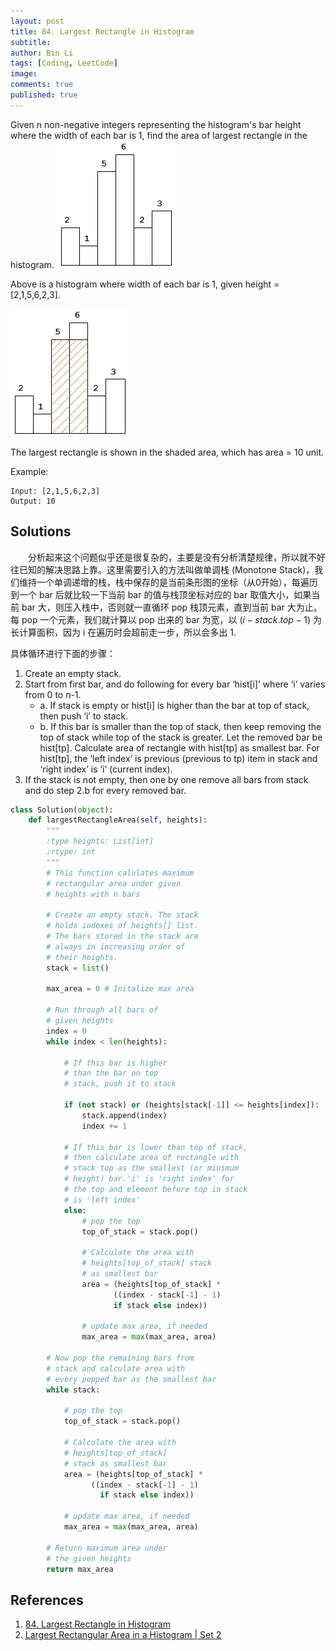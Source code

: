 ```yaml
---
layout: post
title: 84. Largest Rectangle in Histogram
subtitle:
author: Bin Li
tags: [Coding, LeetCode]
image: 
comments: true
published: true
---
```


Given n non-negative integers representing the histogram's bar height where the width of each bar is 1, find the area of largest rectangle in the histogram.
![](/img/media/15546279438256.jpg)

 


Above is a histogram where width of each bar is 1, given height = [2,1,5,6,2,3].


 ![](/img/media/15546279488319.jpg)


The largest rectangle is shown in the shaded area, which has area = 10 unit.

Example:
```
Input: [2,1,5,6,2,3]
Output: 10
```

## Solutions
　　分析起来这个问题似乎还是很复杂的，主要是没有分析清楚规律，所以就不好往已知的解决思路上靠。这里需要引入的方法叫做单调栈 (Monotone Stack)，我们维持一个单调递增的栈，栈中保存的是当前条形图的坐标（从0开始），每遍历到一个 bar 后就比较一下当前 bar 的值与栈顶坐标对应的 bar 取值大小，如果当前 bar 大，则压入栈中，否则就一直循环 pop 栈顶元素，直到当前 bar 大为止。每 pop 一个元素，我们就计算以 pop 出来的 bar 为宽，以 $(i-stack.top-1)$ 为长计算面积，因为 i 在遍历时会超前走一步，所以会多出 1.

具体循环进行下面的步骤：
1. Create an empty stack.
2. Start from first bar, and do following for every bar ‘hist[i]’ where ‘i’ varies from 0 to n-1.
    * a. If stack is empty or hist[i] is higher than the bar at top of stack, then push ‘i’ to stack.
    * b. If this bar is smaller than the top of stack, then keep removing the top of stack while top of the stack is greater. Let the removed bar be hist[tp]. Calculate area of rectangle with hist[tp] as smallest bar. For hist[tp], the ‘left index’ is previous (previous to tp) item in stack and ‘right index’ is ‘i’ (current index).
3. If the stack is not empty, then one by one remove all bars from stack and do step 2.b for every removed bar.

```python
class Solution(object):
    def largestRectangleArea(self, heights):
        """
        :type heights: List[int]
        :rtype: int
        """
        # This function calulates maximum  
        # rectangular area under given  
        # heights with n bars 

        # Create an empty stack. The stack  
        # holds indexes of heights[] list.  
        # The bars stored in the stack are 
        # always in increasing order of  
        # their heights. 
        stack = list() 

        max_area = 0 # Initalize max area 

        # Run through all bars of 
        # given heights 
        index = 0
        while index < len(heights): 
              
            # If this bar is higher  
            # than the bar on top 
            # stack, push it to stack 

            if (not stack) or (heights[stack[-1]] <= heights[index]): 
                stack.append(index) 
                index += 1

            # If this bar is lower than top of stack, 
            # then calculate area of rectangle with  
            # stack top as the smallest (or minimum 
            # height) bar.'i' is 'right index' for  
            # the top and element before top in stack 
            # is 'left index' 
            else: 
                # pop the top 
                top_of_stack = stack.pop() 

                # Calculate the area with  
                # heights[top_of_stack] stack 
                # as smallest bar 
                area = (heights[top_of_stack] * 
                       ((index - stack[-1] - 1)  
                       if stack else index)) 

                # update max area, if needed 
                max_area = max(max_area, area) 

        # Now pop the remaining bars from  
        # stack and calculate area with  
        # every popped bar as the smallest bar 
        while stack: 
              
            # pop the top 
            top_of_stack = stack.pop() 

            # Calculate the area with  
            # heights[top_of_stack]  
            # stack as smallest bar 
            area = (heights[top_of_stack] * 
                  ((index - stack[-1] - 1)  
                    if stack else index)) 

            # update max area, if needed 
            max_area = max(max_area, area) 

        # Return maximum area under  
        # the given heights 
        return max_area 
```

## References
1. [84. Largest Rectangle in Histogram](https://leetcode.com/problems/largest-rectangle-in-histogram/)
2. [Largest Rectangular Area in a Histogram | Set 2](https://www.geeksforgeeks.org/largest-rectangle-under-histogram/)